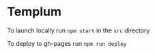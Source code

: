 # Templum

To launch locally run `npm start` in the `src` directory

To deploy to gh-pages run `npm run deploy`
